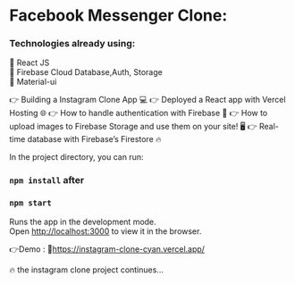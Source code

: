 # Facebook Messenger Clone:
### Technologies already using:
🚀 React JS  
🚀 Firebase Cloud Database,Auth, Storage  
🚀 Material-ui  

👉 Building a Instagram Clone App 💻
👉 Deployed a React app with Vercel Hosting 🌐
👉 How to handle authentication with Firebase 🔑
👉 How to upload images to Firebase Storage and use them on your site! 🖥️
👉 Real-time database with Firebase’s Firestore 🔥

In the project directory, you can run:

### `npm install` after 
### `npm start`

Runs the app in the development mode.<br />
Open [http://localhost:3000](http://localhost:3000) to view it in the browser.



 👉Demo : 🏽https://instagram-clone-cyan.vercel.app/

🔥 the instagram clone project continues...
